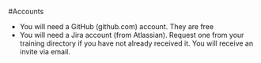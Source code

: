 #Accounts

  * You will need a GitHub (github.com) account. They are free
  * You will need a Jira account (from Atlassian). Request one from your training directory if you have not already received it. You will receive an invite via email.

